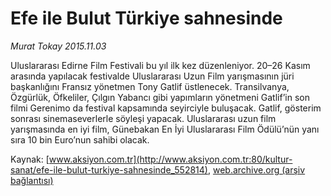 # Efe ile Bulut Türkiye sahnesinde

*Murat Tokay 2015.11.03*

<div class="pNewsDetailMainContent ctx_content" itemprop="articleBody">
 <p>
  Uluslararası Edirne Film Festivali bu yıl ilk kez düzenleniyor. 20–26 Kasım arasında yapılacak festivalde Uluslararası Uzun Film yarışmasının jüri başkanlığını Fransız yönetmen Tony Gatlif üstlenecek. Transilvanya, Özgürlük, Öfkeliler, Çılgın Yabancı gibi yapımların yönetmeni Gatlif’in son filmi Gerenimo da festival kapsamında seyirciyle buluşacak. Gatlif, gösterim sonrası sinemaseverlerle söyleşi yapacak. Uluslararası uzun film yarışmasında en iyi film, Günebakan En İyi Uluslararası Film Ödülü’nün yanı sıra 10 bin Euro’nun sahibi olacak.
 </p>
</div>


Kaynak: [www.aksiyon.com.tr](http://www.aksiyon.com.tr:80/kultur-sanat/efe-ile-bulut-turkiye-sahnesinde_552814), [web.archive.org (arşiv bağlantısı)](http://web.archive.org/web/20151104010212/http://www.aksiyon.com.tr:80/kultur-sanat/efe-ile-bulut-turkiye-sahnesinde_552814)
